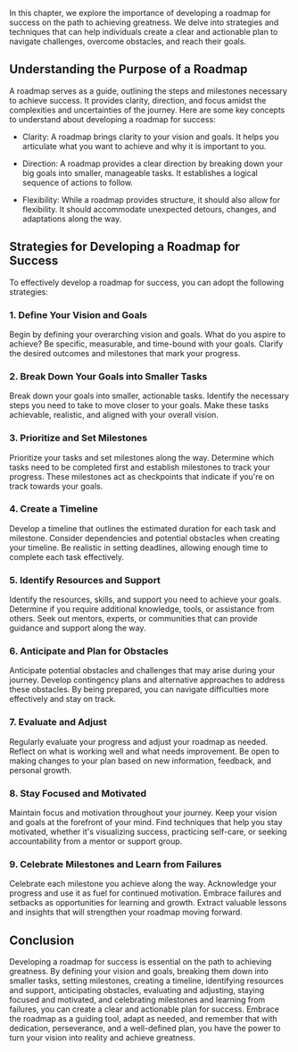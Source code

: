 
In this chapter, we explore the importance of developing a roadmap for success on the path to achieving greatness. We delve into strategies and techniques that can help individuals create a clear and actionable plan to navigate challenges, overcome obstacles, and reach their goals.

Understanding the Purpose of a Roadmap
--------------------------------------

A roadmap serves as a guide, outlining the steps and milestones necessary to achieve success. It provides clarity, direction, and focus amidst the complexities and uncertainties of the journey. Here are some key concepts to understand about developing a roadmap for success:

* Clarity: A roadmap brings clarity to your vision and goals. It helps you articulate what you want to achieve and why it is important to you.

* Direction: A roadmap provides a clear direction by breaking down your big goals into smaller, manageable tasks. It establishes a logical sequence of actions to follow.

* Flexibility: While a roadmap provides structure, it should also allow for flexibility. It should accommodate unexpected detours, changes, and adaptations along the way.

Strategies for Developing a Roadmap for Success
-----------------------------------------------

To effectively develop a roadmap for success, you can adopt the following strategies:

### 1. Define Your Vision and Goals

Begin by defining your overarching vision and goals. What do you aspire to achieve? Be specific, measurable, and time-bound with your goals. Clarify the desired outcomes and milestones that mark your progress.

### 2. Break Down Your Goals into Smaller Tasks

Break down your goals into smaller, actionable tasks. Identify the necessary steps you need to take to move closer to your goals. Make these tasks achievable, realistic, and aligned with your overall vision.

### 3. Prioritize and Set Milestones

Prioritize your tasks and set milestones along the way. Determine which tasks need to be completed first and establish milestones to track your progress. These milestones act as checkpoints that indicate if you're on track towards your goals.

### 4. Create a Timeline

Develop a timeline that outlines the estimated duration for each task and milestone. Consider dependencies and potential obstacles when creating your timeline. Be realistic in setting deadlines, allowing enough time to complete each task effectively.

### 5. Identify Resources and Support

Identify the resources, skills, and support you need to achieve your goals. Determine if you require additional knowledge, tools, or assistance from others. Seek out mentors, experts, or communities that can provide guidance and support along the way.

### 6. Anticipate and Plan for Obstacles

Anticipate potential obstacles and challenges that may arise during your journey. Develop contingency plans and alternative approaches to address these obstacles. By being prepared, you can navigate difficulties more effectively and stay on track.

### 7. Evaluate and Adjust

Regularly evaluate your progress and adjust your roadmap as needed. Reflect on what is working well and what needs improvement. Be open to making changes to your plan based on new information, feedback, and personal growth.

### 8. Stay Focused and Motivated

Maintain focus and motivation throughout your journey. Keep your vision and goals at the forefront of your mind. Find techniques that help you stay motivated, whether it's visualizing success, practicing self-care, or seeking accountability from a mentor or support group.

### 9. Celebrate Milestones and Learn from Failures

Celebrate each milestone you achieve along the way. Acknowledge your progress and use it as fuel for continued motivation. Embrace failures and setbacks as opportunities for learning and growth. Extract valuable lessons and insights that will strengthen your roadmap moving forward.

Conclusion
----------

Developing a roadmap for success is essential on the path to achieving greatness. By defining your vision and goals, breaking them down into smaller tasks, setting milestones, creating a timeline, identifying resources and support, anticipating obstacles, evaluating and adjusting, staying focused and motivated, and celebrating milestones and learning from failures, you can create a clear and actionable plan for success. Embrace the roadmap as a guiding tool, adapt as needed, and remember that with dedication, perseverance, and a well-defined plan, you have the power to turn your vision into reality and achieve greatness.
